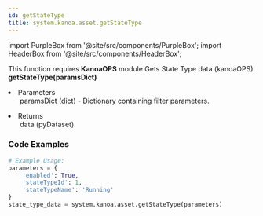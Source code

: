 ```yaml
---
id: getStateType
title: system.kanoa.asset.getStateType
---
```


import PurpleBox from '@site/src/components/PurpleBox';
import HeaderBox from '@site/src/components/HeaderBox';

<PurpleBox>This function requires <b>KanoaOPS</b> module</PurpleBox>
<HeaderBox header="Description">Gets State Type data (kanoaOPS).</HeaderBox>
<HeaderBox header="Syntax">
    <b>getStateType(paramsDict)</b>
    <li> Parameters <br />
        <ul>paramsDict (dict) - Dictionary containing filter parameters.</ul>
    </li>
    <li> Returns <br />
        <ul>data (pyDataset).</ul>
    </li>
</HeaderBox>

### Code Examples

```python
# Example Usage:
parameters = {
    'enabled': True,
    'stateTypeId': 1,
    'stateTypeName': 'Running'
}
state_type_data = system.kanoa.asset.getStateType(parameters)
